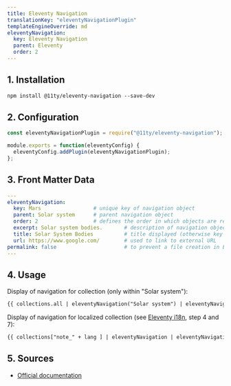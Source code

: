 ```yaml
---
title: Eleventy Navigation
translationKey: "eleventyNavigationPlugin"
templateEngineOverride: md
eleventyNavigation:
  key: Eleventy Navigation
  parent: Eleventy
  order: 2
---
```

## 1. Installation 
```html
npm install @11ty/eleventy-navigation --save-dev
```
## 2. Configuration
```js
const eleventyNavigationPlugin = require("@11ty/eleventy-navigation");

module.exports = function(eleventyConfig) {
  eleventyConfig.addPlugin(eleventyNavigationPlugin);
};
```

## 3. Front Matter Data
```yaml
---
eleventyNavigation:
  key: Mars                 # unique key of navigation object
  parent: Solar system      # parent navigation object
  order: 2                  # defines the order in which objects are returned
  excerpt: Solar system bodies.       # description of navigation object
  title: Solar System Bodies          # title displayed (otherwise key is used)
  url: https://www.google.com/        # used to link to external URL
permalink: false                      # to prevent a file creation in Eleventy output site in case external link is used for navigation object
---
```

## 4. Usage
Display of navigation for collection (only within "Solar system"):
```html
{{ collections.all | eleventyNavigation("Solar system") | eleventyNavigationToHtml | safe }}
```

Display of navigation for localized collection (see [Eleventy i18n](/en/note/eleventy/eleventy-navigace), step 4 and 7):
```html
{{ collections["note_" + lang ] | eleventyNavigation | eleventyNavigationToHtml | safe }}
```

## 5. Sources
- [Official documentation](https://www.11ty.dev/docs/plugins/navigation/)